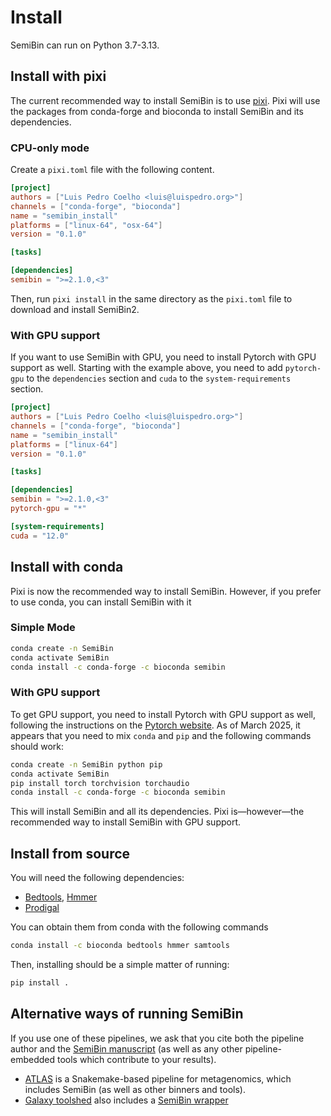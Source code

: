 # Install

SemiBin can run on Python 3.7-3.13.

## Install with pixi

The current recommended way to install SemiBin is to use [pixi](https://pixi.sh/). Pixi will use the packages from conda-forge and bioconda to install SemiBin and its dependencies.

### CPU-only mode

Create a `pixi.toml` file with the following content.

```toml
[project]
authors = ["Luis Pedro Coelho <luis@luispedro.org>"]
channels = ["conda-forge", "bioconda"]
name = "semibin_install"
platforms = ["linux-64", "osx-64"]
version = "0.1.0"

[tasks]

[dependencies]
semibin = ">=2.1.0,<3"
```

Then, run `pixi install` in the same directory as the `pixi.toml` file to download and install SemiBin2.


### With GPU support

If you want to use SemiBin with GPU, you need to install Pytorch with GPU support as well. Starting with the example above, you need to add `pytorch-gpu` to the `dependencies` section and `cuda` to the `system-requirements` section.

```toml
[project]
authors = ["Luis Pedro Coelho <luis@luispedro.org>"]
channels = ["conda-forge", "bioconda"]
name = "semibin_install"
platforms = ["linux-64"]
version = "0.1.0"

[tasks]

[dependencies]
semibin = ">=2.1.0,<3"
pytorch-gpu = "*"

[system-requirements]
cuda = "12.0"
```

## Install with conda

Pixi is now the recommended way to install SemiBin. However, if you prefer to use conda, you can install SemiBin with it

### Simple Mode

```bash
conda create -n SemiBin
conda activate SemiBin
conda install -c conda-forge -c bioconda semibin
```

### With GPU support

To get GPU support, you need to install Pytorch with GPU support as well, following the instructions on the [Pytorch website](https://pytorch.org/get-started/locally/). As of March 2025, it appears that you need to mix `conda` and `pip` and the following commands should work:

```bash
conda create -n SemiBin python pip
conda activate SemiBin
pip install torch torchvision torchaudio
conda install -c conda-forge -c bioconda semibin
```

This will install SemiBin and all its dependencies. Pixi is—however—the recommended way to install SemiBin with GPU support.

## Install from source

You will need the following dependencies:
- [Bedtools](http://bedtools.readthedocs.org/]), [Hmmer](http://hmmer.org/)
- [Prodigal](https://github.com/hyattpd/Prodigal)


You can obtain them from conda with the following commands

```bash
conda install -c bioconda bedtools hmmer samtools
```

Then, installing should be a simple matter of running:

```bash
pip install .
```

## Alternative ways of running SemiBin

If you use one of these pipelines, we ask that you cite both the pipeline author and the [SemiBin manuscript](https://www.nature.com/articles/s41467-022-29843-y) (as well as any other pipeline-embedded tools which contribute to your results).

- [ATLAS](https://metagenome-atlas.github.io/) is a Snakemake-based pipeline for metagenomics, which includes SemiBin (as well as other binners and tools).
- [Galaxy toolshed](https://toolshed.g2.bx.psu.edu/view/iuc/suite_semibin/) also includes a [SemiBin wrapper](https://toolshed.g2.bx.psu.edu/view/iuc/suite_semibin/)


